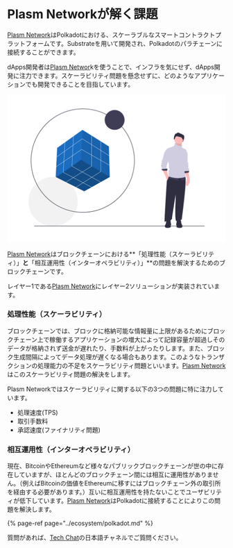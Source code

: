 # Plasm Networkが解く課題

[Plasm Network](https://www.plasmnet.io/)はPolkadotにおける、スケーラブルなスマートコントラクトプラットフォームです。Substrateを用いて開発され、Polkadotのパラチェーンに接続することができます。

dApps開発者は[Plasm Networ](https://www.plasmnet.io/)kを使うことで、インフラを気にせず、dApps開発に注力できます。スケーラビリティ問題を懸念せずに、どのようなアプリケーションでも開発できることを目指しています。

![](../.gitbook/assets/undraw_solution_mindset_34bi-1-.png)

[Plasm Network](https://www.plasmnet.io/)はブロックチェーンにおける**「処理性能（スケーラビリティ）」**と**「相互運用性（インターオペラビリティ）」**の問題を解決するためのブロックチェーンです。

レイヤー1である[Plasm Network](https://www.plasmnet.io/)にレイヤー2ソリューションが実装されています。

### 処理性能（スケーラビリティ）

ブロックチェーンでは、ブロックに格納可能な情報量に上限があるためにブロックチェーン上で稼働するアプリケーションの増大によって記録容量が超過しそのデータが格納されず送金が遅れたり、手数料が上がったりします。また、ブロック生成間隔によってデータ処理が遅くなる場合もあります。このようなトランザクションの処理能力の不足をスケーラビリティ問題といいます。[Plasm Network](https://www.plasmnet.io/)はこのスケーラビリティ問題の解決をします。

Plasm Networkではスケーラビリティに関する以下の3つの問題に特に注力しています。

* 処理速度\(TPS\)
* 取引手数料
* 承認速度\(ファイナリティ問題\)

### 相互運用性（インターオペラビリティ）

現在、BitcoinやEthereumなど様々なパブリックブロックチェーンが世の中に存在していますが、ほとんどのブロックチェーン間には相互に運用性がありません。（例えばBitcoinの価値をEthereumに移すにはブロックチェーン外の取引所を経由する必要があります。）互いに相互運用性を持たないことでユーザビリティが低下しています。[Plasm Network](https://www.plasmnet.io/)はPolkadotに接続することによりこの問題を解決します。

{% page-ref page="../ecosystem/polkadot.md" %}

質問があれば、[Tech Chat](https://discord.gg/Cyjnrxv)の日本語チャネルでご質問ください。

